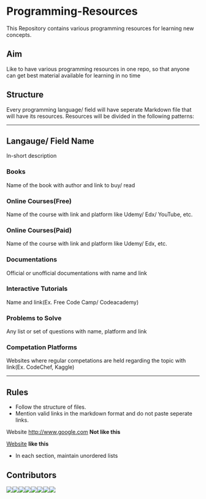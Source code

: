 # Programming-Resources
This Repository contains various programming resources for learning new concepts.

## Aim
Like to have various programming resources in one repo, so that anyone can get best material available for learning in no time

## Structure
Every programming language/ field will have seperate Markdown file that will have its resources.
Resources will be divided in the following patterns:

---
## Langauge/ Field Name

In-short description

### Books

Name of the book with author and link to buy/ read

### Online Courses(Free)

Name of the course with link and platform like Udemy/ Edx/ YouTube, etc.

### Online Courses(Paid)

Name of the course with link and platform like Udemy/ Edx, etc.

### Documentations

Official or unofficial documentations with name and link

### Interactive Tutorials

Name and link(Ex. Free Code Camp/ Codeacademy)

### Problems to Solve

Any list or set of questions with name, platform and link

### Competation Platforms

Websites where regular competations are held regarding the topic with link(Ex. CodeChef, Kaggle)

---

## Rules

- Follow the structure of files.
- Mention valid links in the markdown format and do not paste seperate links.

Website http://www.google.com    **Not like this**

[Website](http://www.google.com ) **like this**

- In each section, maintain unordered lists

## Contributors

[![](https://sourcerer.io/fame/Omkar-Ajnadkar/Omkar-Ajnadkar/Programming-Resources/images/0)](https://sourcerer.io/fame/Omkar-Ajnadkar/Omkar-Ajnadkar/Programming-Resources/links/0)[![](https://sourcerer.io/fame/Omkar-Ajnadkar/Omkar-Ajnadkar/Programming-Resources/images/1)](https://sourcerer.io/fame/Omkar-Ajnadkar/Omkar-Ajnadkar/Programming-Resources/links/1)[![](https://sourcerer.io/fame/Omkar-Ajnadkar/Omkar-Ajnadkar/Programming-Resources/images/2)](https://sourcerer.io/fame/Omkar-Ajnadkar/Omkar-Ajnadkar/Programming-Resources/links/2)[![](https://sourcerer.io/fame/Omkar-Ajnadkar/Omkar-Ajnadkar/Programming-Resources/images/3)](https://sourcerer.io/fame/Omkar-Ajnadkar/Omkar-Ajnadkar/Programming-Resources/links/3)[![](https://sourcerer.io/fame/Omkar-Ajnadkar/Omkar-Ajnadkar/Programming-Resources/images/4)](https://sourcerer.io/fame/Omkar-Ajnadkar/Omkar-Ajnadkar/Programming-Resources/links/4)[![](https://sourcerer.io/fame/Omkar-Ajnadkar/Omkar-Ajnadkar/Programming-Resources/images/5)](https://sourcerer.io/fame/Omkar-Ajnadkar/Omkar-Ajnadkar/Programming-Resources/links/5)[![](https://sourcerer.io/fame/Omkar-Ajnadkar/Omkar-Ajnadkar/Programming-Resources/images/6)](https://sourcerer.io/fame/Omkar-Ajnadkar/Omkar-Ajnadkar/Programming-Resources/links/6)[![](https://sourcerer.io/fame/Omkar-Ajnadkar/Omkar-Ajnadkar/Programming-Resources/images/7)](https://sourcerer.io/fame/Omkar-Ajnadkar/Omkar-Ajnadkar/Programming-Resources/links/7)
